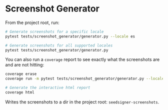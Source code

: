 # Screenshot Generator

From the project root, run:
```bash
# Generate screenshots for a specific locale
pytest tests/screenshot_generator/generator.py --locale es

# Generate screenshots for all supported locales
pytest tests/screenshot_generator/generator.py
```

You can also run a `coverage` report to see exactly what the screenshots are and are not hitting:
```bash
coverage erase
coverage run -m pytest tests/screenshot_generator/generator.py --locale es && coverage combine && coverage report

# Generate the interactive html report
coverage html
```

Writes the screenshots to a dir in the project root: `seedsigner-screenshots`.
